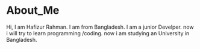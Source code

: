 # About_Me
Hi, I am Hafizur Rahman.
I am from Bangladesh.
I am a junior Develper.
now i will try to learn programming /coding.
now i am studying an University in Bangladesh.

